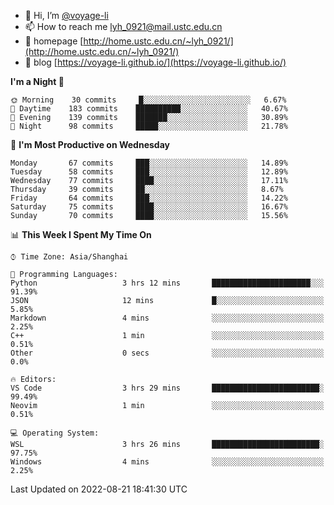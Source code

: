 - 👋 Hi, I’m [@voyage-li](https://github.com/voyage-li/)
- 📫 How to reach me [lyh_0921@mail.ustc.edu.cn](mailto:lyh_0921@mail.ustc.edu.cn)
- 👯 homepage [http://home.ustc.edu.cn/~lyh_0921/](http://home.ustc.edu.cn/~lyh_0921/)
- 🥤 blog [https://voyage-li.github.io/](https://voyage-li.github.io/)

<!--START_SECTION:waka-->
**I'm a Night 🦉** 

```text
🌞 Morning    30 commits     █░░░░░░░░░░░░░░░░░░░░░░░░   6.67% 
🌆 Daytime    183 commits    ██████████░░░░░░░░░░░░░░░   40.67% 
🌃 Evening    139 commits    ███████░░░░░░░░░░░░░░░░░░   30.89% 
🌙 Night      98 commits     █████░░░░░░░░░░░░░░░░░░░░   21.78%

```
📅 **I'm Most Productive on Wednesday** 

```text
Monday       67 commits     ███░░░░░░░░░░░░░░░░░░░░░░   14.89% 
Tuesday      58 commits     ███░░░░░░░░░░░░░░░░░░░░░░   12.89% 
Wednesday    77 commits     ████░░░░░░░░░░░░░░░░░░░░░   17.11% 
Thursday     39 commits     ██░░░░░░░░░░░░░░░░░░░░░░░   8.67% 
Friday       64 commits     ███░░░░░░░░░░░░░░░░░░░░░░   14.22% 
Saturday     75 commits     ████░░░░░░░░░░░░░░░░░░░░░   16.67% 
Sunday       70 commits     ████░░░░░░░░░░░░░░░░░░░░░   15.56%

```


📊 **This Week I Spent My Time On** 

```text
⌚︎ Time Zone: Asia/Shanghai

💬 Programming Languages: 
Python                   3 hrs 12 mins       ██████████████████████░░░   91.39% 
JSON                     12 mins             █░░░░░░░░░░░░░░░░░░░░░░░░   5.85% 
Markdown                 4 mins              ░░░░░░░░░░░░░░░░░░░░░░░░░   2.25% 
C++                      1 min               ░░░░░░░░░░░░░░░░░░░░░░░░░   0.51% 
Other                    0 secs              ░░░░░░░░░░░░░░░░░░░░░░░░░   0.0%

🔥 Editors: 
VS Code                  3 hrs 29 mins       ████████████████████████░   99.49% 
Neovim                   1 min               ░░░░░░░░░░░░░░░░░░░░░░░░░   0.51%

💻 Operating System: 
WSL                      3 hrs 26 mins       ████████████████████████░   97.75% 
Windows                  4 mins              ░░░░░░░░░░░░░░░░░░░░░░░░░   2.25%

```


 Last Updated on 2022-08-21 18:41:30 UTC
<!--END_SECTION:waka-->